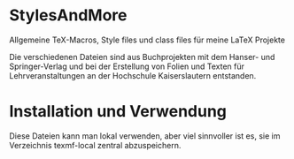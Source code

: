 # StylesAndMore
Allgemeine TeX-Macros, Style files und class files für meine LaTeX Projekte

Die verschiedenen Dateien sind aus Buchprojekten mit dem Hanser- und Springer-Verlag und bei der Erstellung von Folien und Texten für 
Lehrveranstaltungen an der Hochschule Kaiserslautern entstanden.

# Installation und Verwendung
Diese Dateien kann man lokal verwenden, aber viel sinnvoller ist es, sie im Verzeichnis texmf-local zentral abzuspeichern.
